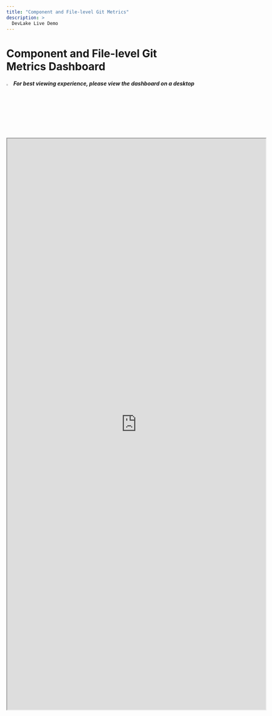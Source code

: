 ```yaml
---
title: "Component and File-level Git Metrics"
description: >
  DevLake Live Demo
---
```


# Component and File-level Git Metrics Dashboard

<div className="info">
  <h5>
    <img
      src="https://user-images.githubusercontent.com/84442212/197146839-c2d116e6-e0b8-40a0-bb29-e51fb4805a81.png"
      alt=""
      width="3%"
    /> For best viewing experience, please view the dashboard on a desktop
  </h5>
</div>

<iframe src="https://grafana-lake.demo.devlake.io/grafana/d/L4dp9mn4z/gitextractor-metrics-dashboard?orgId=1" width="135%" height="1500px"></iframe>
